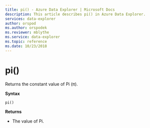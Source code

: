 ```yaml
---
title: pi() - Azure Data Explorer | Microsoft Docs
description: This article describes pi() in Azure Data Explorer.
services: data-explorer
author: orspod
ms.author: orspodek
ms.reviewer: mblythe
ms.service: data-explorer
ms.topic: reference
ms.date: 10/23/2018
---
```

# pi()

Returns the constant value of Pi (π).

**Syntax**

`pi()`

**Returns**

* The value of Pi.